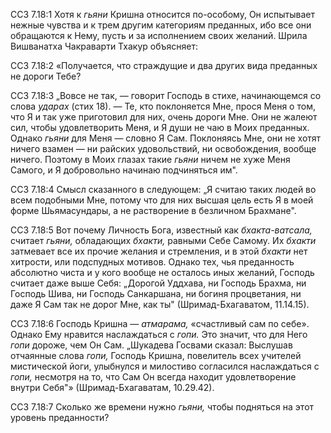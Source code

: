 ССЗ 7.18:1	Хотя к _гьяни_ Кришна относится по-особому, Он испытывает нежные чувства и к трем другим категориям преданных, ибо все они обращаются к Нему, пусть и за исполнением своих желаний. Шрила Вишванатха Чакраварти Тхакур объясняет:

ССЗ 7.18:2	«Получается, что страждущие и два других вида преданных не дороги Тебе?

ССЗ 7.18:3	„Вовсе не так, — говорит Господь в стихе, начинающемся со слова _ударах_ (стих 18). — Те, кто поклоняется Мне, прося Меня о том, что Я и так уже приготовил для них, очень дороги Мне. Они не жалеют сил, чтобы удовлетворить Меня, и Я души не чаю в Моих преданных. Однако _гьяни_ для Меня — словно Я Сам. Поклоняясь Мне, они не хотят ничего взамен — ни райских удовольствий, ни освобождения, вообще ничего. Поэтому в Моих глазах такие _гьяни_ ничем не хуже Меня Самого, и Я добровольно начинаю подчиняться им".

ССЗ 7.18:4	Смысл сказанного в следующем: „Я считаю таких людей во всем подобными Мне, потому что для них высшая цель есть Я в моей форме Шьямасундары, а не растворение в безличном Брахмане".

ССЗ 7.18:5	Вот почему Личность Бога, известный как _бхакта-ватсала,_ считает _гьяни,_ обладающих _бхакти,_ равными Себе Самому. Их _бхакти_ затмевает все их прочие желания и стремления, и в этой _бхакти_ нет хитрости, или подспудных мотивов. Однако тех, чья преданность абсолютно чиста и у кого вообще не осталось иных желаний, Господь считает даже выше Себя: „Дорогой Уддхава, ни Господь Брахма, ни Господь Шива, ни Господь Санкаршана, ни богиня процветания, ни даже Я Сам так не дорог Мне, как ты" (Шримад-Бхагаватом, 11.14.15).

ССЗ 7.18:6	Господь Кришна — _атмарама,_ «счастливый сам по себе». Однако Ему нравится наслаждаться с _гопи._ Это значит, что для Него _гопи_ дороже, чем Он Сам. „Шукадева Госвами сказал: Выслушав отчаянные слова _гопи,_ Господь Кришна, повелитель всех учителей мистической йоги, улыбнулся и милостиво согласился наслаждаться с _гопи,_ несмотря на то, что Сам Он всегда находит удовлетворение внутри Себя"» (Шримад-Бхагаватам, 10.29.42).

ССЗ 7.18:7	Сколько же времени нужно _гьяни,_ чтобы подняться на этот уровень преданности?